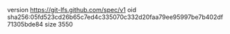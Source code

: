 version https://git-lfs.github.com/spec/v1
oid sha256:05fd523cd26b65c7ed4c335070c332d20faa79ee95997be7b402df71305bde84
size 3550
